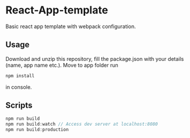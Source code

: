 # React-App-template

Basic react app template with webpack configuration.

## Usage

Download and unzip this repository, fill the package.json with your details (name, app name etc.).
Move to app folder run
```js
npm install
```
in console.

## Scripts

```js
npm run build
npm run build:watch // Access dev server at localhost:8080
npm run build:production
```
